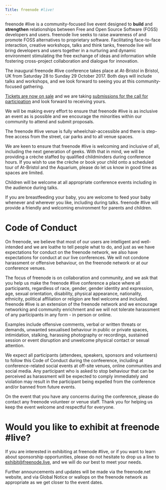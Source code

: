 ```yaml
---
Title: freenode #live!
---
```

freenode #live is a community-focused live event designed to **build** and **strengthen** relationships between Free and Open Source Software (FOSS) developers and users. freenode live seeks to raise awareness of and promote FOSS alternatives to proprietary software. Facilitating face-to-face interaction, creative workshops, talks and think tanks, freenode live will bring developers and users together in a nurturing and dynamic environment stimulating the free exchange of ideas and information while fostering cross-project collaboration and dialogue for innovation. 

The inaugural freenode #live conference takes place at At-Bristol in Bristol, UK from Saturday 28 to Sunday 29 October 2017. Both days will include talks and workshops, and we look forward to seeing you at this community-focused gathering.

[Tickets are now on sale](https://freenode.live/conference/fn-live17/register/new) and we are taking [submissions for the call for participation](https://freenode.live/conference/fn-live17/program/proposal/new) and look forward to receiving yours.

We will be making every effort to ensure that freenode #live is as inclusive an event as is possible and we encourage the minorities within our community to attend and submit proposals.

The freenode #live venue is fully wheelchair-accessible and there is step-free access from the street, car parks and to all venue spaces.

We are keen to ensure that freenode #live is welcoming and inclusive of all, including the next generation of geeks. With that in mind, we will be providing a crèche staffed by qualified childminders during conference hours. If you wish to use the crèche or book your child onto a scheduled tour of At-Bristol and the Aquarium, please do let us know in good time as spaces are limited.

Children will be welcome at all appropriate conference events including in the audience during talks.

If you are breastfeeding your baby, you are welcome to feed your baby whenever and wherever you like, including during talks. freenode #live will provide a friendly and welcoming environment for parents and children.

# Code of Conduct

On freenode, we believe that most of our users are intelligent and well-intended and we are loathe to tell people what to do, and just as we have expectations for conduct on the freenode network, we also have expectations for conduct at our live conferences. We will not condone harassment or offensive behaviour, on the freenode network or at our conference venues. 

The focus of freenode is on collaboration and community, and we ask that you help us make the freenode #live conference a place where all participants, regardless of race, gender, gender identity and expression, age, sexual orientation, disability, physical appearance, nationality, ethnicity, political affiliation or religion are feel welcome and included. freenode #live is an extension of the freenode network and we encourage networking and community enrichment and we will not tolerate harassment of any participants in any form - in person or online.

Examples include offensive comments, verbal or written threats or demands, unwanted sexualised behaviour in public or private spaces, intimidation, stalking, harassing photography or recordings, sustained session or event disruption and unwelcome physical contact or sexual attention. 

We expect all participants (attendees, speakers, sponsors and volunteers) to follow this Code of Conduct during the confeerence, including at conference-related social events at off-site venues, online communities and social media. Any participant who is asked to stop behaviour that can be perceived as harassment will be expected to comply immediately and violation may result in the participant being expelled from the conference and/or banned from future events.

On the event that you have any concerns during the conference, please do contact any freenode volunteer or venue staff. Thank you for helping us keep the event welcome and respectful for everyone.


# Would you like to exhibit at freenode #live?

If you are interested in exhibiting at freenode #live, or if you want to learn about sponsorship opportunities, please do not hesitate to drop us a line to exhibit@freenode.live, and we will do our best to meet your needs.

Further announcements and updates will be made via the freenode.net website, and via Global Notice or wallops on the freenode network as appropriate as we get closer to the event dates.
